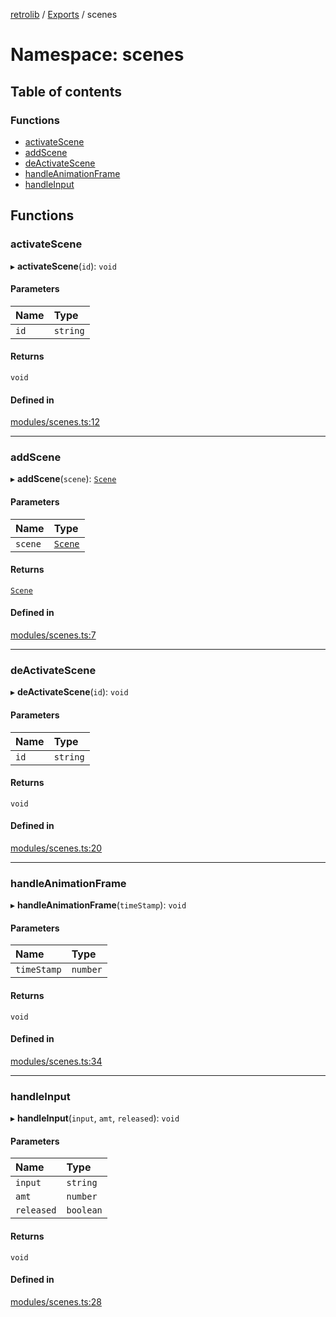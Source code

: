 [retrolib](../README.md) / [Exports](../modules.md) / scenes

# Namespace: scenes

## Table of contents

### Functions

- [activateScene](scenes.md#activatescene)
- [addScene](scenes.md#addscene)
- [deActivateScene](scenes.md#deactivatescene)
- [handleAnimationFrame](scenes.md#handleanimationframe)
- [handleInput](scenes.md#handleinput)

## Functions

### activateScene

▸ **activateScene**(`id`): `void`

#### Parameters

| Name | Type |
| :------ | :------ |
| `id` | `string` |

#### Returns

`void`

#### Defined in

[modules/scenes.ts:12](https://github.com/philbgarner/retrolib/blob/84e78a1/src/modules/scenes.ts#L12)

___

### addScene

▸ **addScene**(`scene`): [`Scene`](../classes/Scene.md)

#### Parameters

| Name | Type |
| :------ | :------ |
| `scene` | [`Scene`](../classes/Scene.md) |

#### Returns

[`Scene`](../classes/Scene.md)

#### Defined in

[modules/scenes.ts:7](https://github.com/philbgarner/retrolib/blob/84e78a1/src/modules/scenes.ts#L7)

___

### deActivateScene

▸ **deActivateScene**(`id`): `void`

#### Parameters

| Name | Type |
| :------ | :------ |
| `id` | `string` |

#### Returns

`void`

#### Defined in

[modules/scenes.ts:20](https://github.com/philbgarner/retrolib/blob/84e78a1/src/modules/scenes.ts#L20)

___

### handleAnimationFrame

▸ **handleAnimationFrame**(`timeStamp`): `void`

#### Parameters

| Name | Type |
| :------ | :------ |
| `timeStamp` | `number` |

#### Returns

`void`

#### Defined in

[modules/scenes.ts:34](https://github.com/philbgarner/retrolib/blob/84e78a1/src/modules/scenes.ts#L34)

___

### handleInput

▸ **handleInput**(`input`, `amt`, `released`): `void`

#### Parameters

| Name | Type |
| :------ | :------ |
| `input` | `string` |
| `amt` | `number` |
| `released` | `boolean` |

#### Returns

`void`

#### Defined in

[modules/scenes.ts:28](https://github.com/philbgarner/retrolib/blob/84e78a1/src/modules/scenes.ts#L28)

